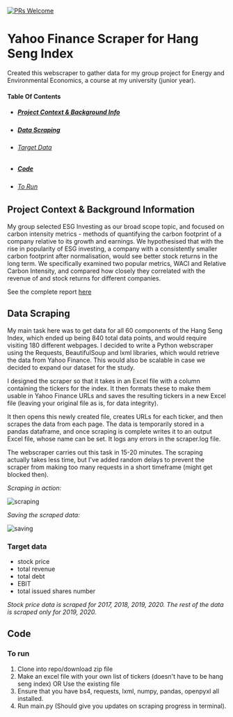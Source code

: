 [![PRs Welcome](https://img.shields.io/badge/PRs-welcome-brightgreen.svg?style=flat-square)](http://makeapullrequest.com)

# Yahoo Finance Scraper for Hang Seng Index

Created this webscraper to gather data for my group project for Energy and Environmental Economics, a course at my university (junior year).

#### Table Of Contents

* ##### [Project Context & Background Info](#context-&-background-info)
* ##### [Data Scraping](#data-scraping)
*   ###### [Target Data](#target-data)
* ##### [Code](#code)
*   ###### [To Run](#to-run)

## Project Context & Background Information

My group selected ESG Investing as our broad scope topic, and focused on carbon intensity metrics - methods of quantifying the carbon footprint of a company relative to its growth and earnings. We hypothesised that with the rise in popularity of ESG investing, a company with a consistently smaller carbon footprint after normalisation, would see better stock returns in the long term. We specifically examined two popular metrics, WACI and Relative Carbon Intensity, and compared how closely they correlated with the revenue of and stock returns for different companies. 

See the complete report [here](https://drive.google.com/file/d/1E1_e2-tj2sVu8TeKWkZwwci-5KXb3Ixv/view?usp=sharing)

## Data Scraping

My main task here was to get data for all 60 components of the Hang Seng Index, which ended up being 840 total data points, and would require visiting 180 different webpages. I decided to write a Python webscraper using the Requests, BeautifulSoup and lxml libraries, which would retrieve the data from Yahoo Finance. This would also be scalable in case we decided to expand our dataset for the study.

I designed the scraper so that it takes in an Excel file with a column containing the tickers for the index. It then formats these to make them usable in Yahoo Finance URLs and saves the resulting tickers in a new Excel file (leaving your original file as is, for data integrity).

It then opens this newly created file, creates URLs for each ticker, and then scrapes the data from each page. The data is temporarily stored in a pandas dataframe, and once scraping is complete writes it to an output Excel file, whose name can be set.
It logs any errors in the scraper.log file.

The webscraper carries out this task in 15-20 minutes. The scraping actually takes less time, but I've added random delays to prevent the scraper from making too many requests in a short timeframe (might get blocked then).

*Scraping in action:*

![scraping](https://user-images.githubusercontent.com/68847270/143801651-02da1b2f-e9df-4e33-9e8d-aaea5e79596c.gif)


*Saving the scraped data:*

![saving](https://user-images.githubusercontent.com/68847270/143801378-6ccb96fc-5a01-4575-819a-f0102d32ba31.gif)

### Target data

* stock price
* total revenue
* total debt
* EBIT
* total issued shares number

*Stock price data is scraped for 2017, 2018, 2019, 2020. The rest of the data is scraped only for 2019, 2020.*


## Code


### To run

1. Clone into repo/download zip file
2. Make an excel file with your own list of tickers (doesn't have to be hang seng index) OR Use the existing file
3. Ensure that you have bs4, requests, lxml, numpy, pandas, openpyxl all installed.
4. Run main.py (Should give you updates on scraping progress in terminal).



